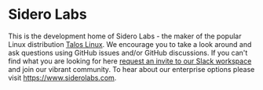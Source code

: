 # Sidero Labs

This is the development home of Sidero Labs - the maker of the popular Linux distribution [Talos Linux](https://www.talos.dev).
We encourage you to take a look around and ask questions using GitHub issues and/or GitHub discussions.
If you can't find what you are looking for here [request an invite to our Slack workspace](https://slack.dev.talos-systems.io) and join our vibrant community.
To hear about our enterprise options please visit https://www.siderolabs.com.

